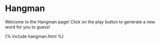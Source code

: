 # Hangman 

Welcome to the Hangman page! Click on the play button to generate a new word for you to guess! 




{% include hangman.html %}
